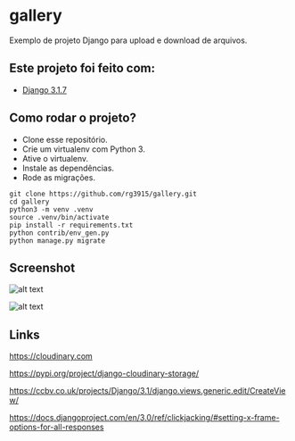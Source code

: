 # gallery

Exemplo de projeto Django para upload e download de arquivos.

## Este projeto foi feito com:

* [Django 3.1.7](https://www.djangoproject.com/)

## Como rodar o projeto?

* Clone esse repositório.
* Crie um virtualenv com Python 3.
* Ative o virtualenv.
* Instale as dependências.
* Rode as migrações.

```
git clone https://github.com/rg3915/gallery.git
cd gallery
python3 -m venv .venv
source .venv/bin/activate
pip install -r requirements.txt
python contrib/env_gen.py
python manage.py migrate
```

## Screenshot

![alt text](gallery_index.png)

![alt text](gallery_.png)

## Links

https://cloudinary.com

https://pypi.org/project/django-cloudinary-storage/

https://ccbv.co.uk/projects/Django/3.1/django.views.generic.edit/CreateView/

https://docs.djangoproject.com/en/3.0/ref/clickjacking/#setting-x-frame-options-for-all-responses

